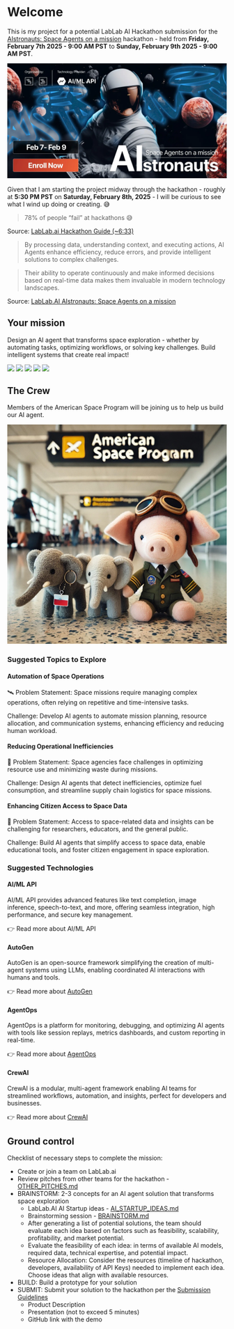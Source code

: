 # Welcome
This is my project for a potential LabLab AI Hackathon submission for the [AIstronauts: Space Agents on a mission](https://lablab.ai/event/aistronauts-space-agents-on-a-mission) hackathon - held from **Friday, February 7th 2025 - 9:00 AM PST** to **Sunday, February 9th 2025 - 9:00 AM PST**.

![](./assets/hackathon/cm5xsfsfx000q357q5hktprpp_imageLink_xm1pbz0a98.png)

Given that I am starting the project midway through the hackathon - roughly at **5:30 PM PST** on **Saturday, February 8th, 2025** - I will be curious to see what I wind up doing or creating. 😅

> 78% of people “fail” at hackathons 😅

Source: [LabLab.ai Hackathon Guide (~6:33)](https://www.youtube.com/watch?v=43PCWgt1Pn0)

> By processing data, understanding context, and executing actions, AI Agents enhance efficiency, reduce errors, and provide intelligent solutions to complex challenges.

> Their ability to operate continuously and make informed decisions based on real-time data makes them invaluable in modern technology landscapes.

Source: [LabLab.AI AIstronauts: Space Agents on a mission](https://lablab.ai/event/aistronauts-space-agents-on-a-mission)

## Your mission
Design an AI agent that transforms space exploration - whether by automating tasks, optimizing workflows, or solving key challenges. Build intelligent systems that create real impact!

![](./assets/hackathon/Screenshot%202025-02-08%20at%205.49.35 PM.png)
![](./assets/hackathon/Screenshot%202025-02-08%20at%205.52.10 PM.png)
![](./assets/hackathon/Screenshot%202025-02-08%20at%205.53.17 PM.png)
![](./assets/hackathon/Screenshot%202025-02-08%20at%205.55.00 PM.png)
![](./assets/hackathon/Screenshot%202025-02-08%20at%205.59.14 PM.png)

## The Crew
Members of the American Space Program will be joining us to help us build our AI agent.

![](./assets/crew/43c699f2-e78c-4b37-9726-22d39a1d67f2.jpeg)

### Suggested Topics to Explore

#### Automation of Space Operations

🛰️ Problem Statement: Space missions require managing complex operations, often relying on repetitive and time-intensive tasks.

Challenge: Develop AI agents to automate mission planning, resource allocation, and communication systems, enhancing efficiency and reducing human workload.


#### Reducing Operational Inefficiencies

🚀 Problem Statement: Space agencies face challenges in optimizing resource use and minimizing waste during missions.

Challenge: Design AI agents that detect inefficiencies, optimize fuel consumption, and streamline supply chain logistics for space missions.

#### Enhancing Citizen Access to Space Data

🌌 Problem Statement: Access to space-related data and insights can be challenging for researchers, educators, and the general public.

Challenge: Build AI agents that simplify access to space data, enable educational tools, and foster citizen engagement in space exploration.

### Suggested Technologies

#### AI/ML API
AI/ML API provides advanced features like text completion, image inference, speech-to-text, and more, offering seamless integration, high performance, and secure key management.

👉 Read more about AI/ML API

#### AutoGen
AutoGen is an open-source framework simplifying the creation of multi-agent systems using LLMs, enabling coordinated AI interactions with humans and tools.

👉 Read more about [AutoGen](https://lablab.ai/tech/microsoft/autogen)

#### AgentOps
AgentOps is a platform for monitoring, debugging, and optimizing AI agents with tools like session replays, metrics dashboards, and custom reporting in real-time.

👉 Read more about [AgentOps](https://lablab.ai/tech/agentops)

#### CrewAI 
CrewAI is a modular, multi-agent framework enabling AI teams for streamlined workflows, automation, and insights, perfect for developers and businesses.

👉 Read more about [CrewAI](https://lablab.ai/tech/crew-ai)

## Ground control

Checklist of necessary steps to complete the mission:

- Create or join a team on LabLab.ai
- Review pitches from other teams for the hackathon - [OTHER_PITCHES.md](./documentation/OTHER_PITCHES.md)
- BRAINSTORM: 2-3 concepts for an AI agent solution that transforms space exploration
    - LabLab.AI AI Startup ideas - [AI_STARTUP_IDEAS.md](./documentation/LABLABAI_AI_STARTUP_IDEAS.md)
    - Brainstorming session - [BRAINSTORM.md](./documentation/BRAINSTORM.md)
    - After generating a list of potential solutions, the team should evaluate each idea based on factors such as feasibility, scalability, profitability, and market potential.
    - Evaluate the feasibility of each idea: in terms of available AI models, required data, technical expertise, and potential impact.
    - Resource Allocation: Consider the resources (timeline of hackathon, developers, availability of API Keys) needed to implement each idea. Choose ideas that align with available resources.
- BUILD: Build a prototype for your solution
- SUBMIT: Submit your solution to the hackathon per the [Submission Guidelines](https://lablab.ai/delivering-your-hackathon-solution)
    - Product Description
    - Presentation (not to exceed 5 minutes)
    - GitHub link with the demo
